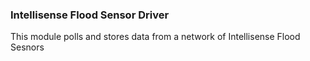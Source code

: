 ### Intellisense Flood Sensor Driver 

This module polls and stores data from a network of Intellisense Flood Sesnors

 
